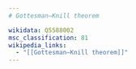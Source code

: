 ```yaml
---
# Gottesman–Knill theorem

wikidata: Q5588002
msc_classification: 81
wikipedia_links:
  - "[[Gottesman–Knill theorem]]"
---
```

